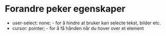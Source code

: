 

# Forandre peker egenskaper
* user-select: none; - for å hindre at bruker kan selecte tekst, bilder etc.
* cursor: pointer; - for å få hånden når du hover over et element
